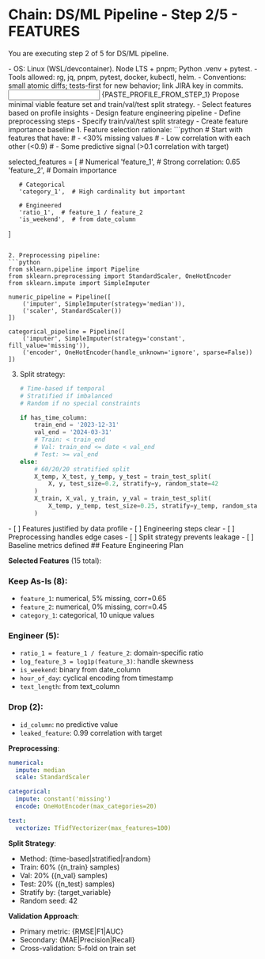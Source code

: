 # Chain: DS/ML Pipeline - Step 2/5 - FEATURES

You are executing step 2 of 5 for DS/ML pipeline.

<context>
- OS: Linux (WSL/devcontainer). Node LTS + pnpm; Python .venv + pytest.
- Tools allowed: rg, jq, pnpm, pytest, docker, kubectl, helm.
- Conventions: small atomic diffs; tests-first for new behavior; link JIRA key in commits.
</context>

<input>
{PASTE_PROFILE_FROM_STEP_1}
</input>

<goal>
Propose minimal viable feature set and train/val/test split strategy.
</goal>

<plan>
- Select features based on profile insights
- Design feature engineering pipeline
- Define preprocessing steps
- Specify train/val/test split strategy
- Create feature importance baseline
</plan>

<work>
1. Feature selection rationale:
   ```python
   # Start with features that have:
   # - <30% missing values
   # - Low correlation with each other (<0.9)
   # - Some predictive signal (>0.1 correlation with target)

   selected_features = [
       # Numerical
       'feature_1',  # Strong correlation: 0.65
       'feature_2',  # Domain importance

       # Categorical
       'category_1',  # High cardinality but important

       # Engineered
       'ratio_1',  # feature_1 / feature_2
       'is_weekend',  # from date_column
   ]
   ```

2. Preprocessing pipeline:
   ```python
   from sklearn.pipeline import Pipeline
   from sklearn.preprocessing import StandardScaler, OneHotEncoder
   from sklearn.impute import SimpleImputer

   numeric_pipeline = Pipeline([
       ('imputer', SimpleImputer(strategy='median')),
       ('scaler', StandardScaler())
   ])

   categorical_pipeline = Pipeline([
       ('imputer', SimpleImputer(strategy='constant', fill_value='missing')),
       ('encoder', OneHotEncoder(handle_unknown='ignore', sparse=False))
   ])
   ```

3. Split strategy:
   ```python
   # Time-based if temporal
   # Stratified if imbalanced
   # Random if no special constraints

   if has_time_column:
       train_end = '2023-12-31'
       val_end = '2024-03-31'
       # Train: < train_end
       # Val: train_end <= date < val_end
       # Test: >= val_end
   else:
       # 60/20/20 stratified split
       X_temp, X_test, y_temp, y_test = train_test_split(
           X, y, test_size=0.2, stratify=y, random_state=42
       )
       X_train, X_val, y_train, y_val = train_test_split(
           X_temp, y_temp, test_size=0.25, stratify=y_temp, random_state=42
       )
   ```
</work>

<review>
- [ ] Features justified by data profile
- [ ] Engineering steps clear
- [ ] Preprocessing handles edge cases
- [ ] Split strategy prevents leakage
- [ ] Baseline metrics defined
</review>

<handoff>
<features>
## Feature Engineering Plan

**Selected Features** (15 total):
### Keep As-Is (8):
- `feature_1`: numerical, 5% missing, corr=0.65
- `feature_2`: numerical, 0% missing, corr=0.45
- `category_1`: categorical, 10 unique values

### Engineer (5):
- `ratio_1 = feature_1 / feature_2`: domain-specific ratio
- `log_feature_3 = log1p(feature_3)`: handle skewness
- `is_weekend`: binary from date_column
- `hour_of_day`: cyclical encoding from timestamp
- `text_length`: from text_column

### Drop (2):
- `id_column`: no predictive value
- `leaked_feature`: 0.99 correlation with target

**Preprocessing**:
```yaml
numerical:
  impute: median
  scale: StandardScaler

categorical:
  impute: constant('missing')
  encode: OneHotEncoder(max_categories=20)

text:
  vectorize: TfidfVectorizer(max_features=100)
```

**Split Strategy**:
- Method: {time-based|stratified|random}
- Train: 60% ({n_train} samples)
- Val: 20% ({n_val} samples)
- Test: 20% ({n_test} samples)
- Stratify by: {target_variable}
- Random seed: 42

**Validation Approach**:
- Primary metric: {RMSE|F1|AUC}
- Secondary: {MAE|Precision|Recall}
- Cross-validation: 5-fold on train set
</features>
</handoff>
